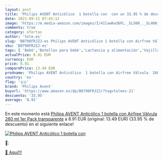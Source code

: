 ```yaml
---
layout: post
title: 'Philips AVENT Anticólico  1 botella con  con un 33.95 % de descuento'
date: 2021-09-21 07:43:12
image: 'https://m.media-amazon.com/images/I/41lawKw36FL._SL500_._SL400_.jpg'
comments: true
category: ofertas
author: 'tole.es'
slug: 'B0798FRJZJ-es Philips AVENT Anticólico 1 botella con Airfree Válvula 260...'
sku: 'B0798FRJZJ-es'
tags: [ 'Bebé','Botellas para bebé','Lactancia y alimentación','Vajilla y cubiertos','avent','philips avent', ]
actualPrice: 8.91 EUR
currency: EUR
price: 8.91
comparePrice: 13.49 EUR
prodname: 'Philips AVENT Anticólico  1 botella con Airfree Válvula  260 ml  1er Pack  transparente'
country: 'es'
flag: '🇪🇸'
brand: 'Philips Avent'
buyurl: 'https://www.amazon.es/dp/B0798FRJZJ/?tag=tolees-21'
descuento: '33.95'
average: '8.91'
---
```


En este momento está [Philips AVENT Anticólico  1 botella con Airfree Válvula  260 ml  1er Pack  transparente](https://www.amazon.es/dp/B0798FRJZJ/?tag=tolees-21) a 8.91 EUR (original: 13.49 EUR) (33.95 %  de descuento) en el siguiente enlace!

[![Philips AVENT Anticólico  1 botella con ](https://m.media-amazon.com/images/I/41lawKw36FL._SL500_._SL400_.jpg)](https://www.amazon.es/dp/B0798FRJZJ/?tag=tolees-21)

🔎:


[🛒 Aquí!!!](https://www.amazon.es/dp/B0798FRJZJ/?tag=tolees-21)
